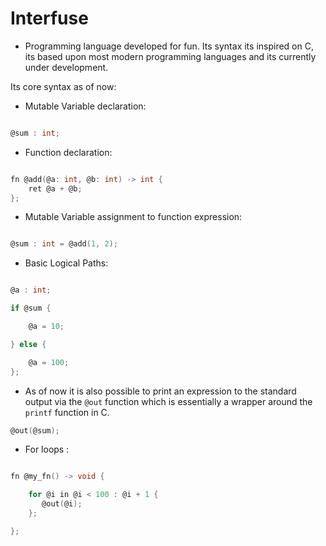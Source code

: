 # Interfuse
- Programming language developed for fun. Its syntax its inspired on C, its based upon most modern programming languages and its currently under development.

Its core syntax as of now:

- Mutable Variable declaration:
```c

@sum : int; 
```

- Function declaration:
```c

fn @add(@a: int, @b: int) -> int {
    ret @a + @b;
};
```

- Mutable Variable assignment to function expression:
```c

@sum : int = @add(1, 2);
```

- Basic Logical Paths:
```c

@a : int;

if @sum {

    @a = 10;

} else {

    @a = 100;
};

```

- As of now it is also possible to print an expression to the standard output via the `@out` function
which is essentially a wrapper around the `printf` function in C.
```c
@out(@sum);
``` 
- For loops :
```c

fn @my_fn() -> void {

    for @i in @i < 100 : @i + 1 {
       @out(@i);
    };

};

```
